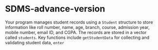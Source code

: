 # SDMS-advance-version
Your program manages student records using a `Student` structure to store information like roll number, name, age, branch, course, admission year, mobile number, email ID, and CGPA. The records are stored in a vector called `students`. Key functions include `getStudentData` for collecting and validating student data, `enter` 
